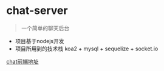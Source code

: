 # chat-server
> 一个简单的聊天后台

- 项目基于nodejs开发
- 项目所用到的技术栈 koa2 + mysql + sequelize + socket.io

[chat前端地址](https://github.com/diy4869/chat)

